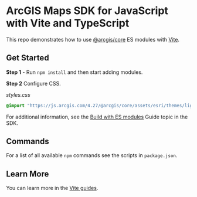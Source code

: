 # ArcGIS Maps SDK for JavaScript with Vite and TypeScript

This repo demonstrates how to use [@arcgis/core](https://www.npmjs.com/package/@arcgis/core) ES modules with [Vite](https://vitejs.dev/).

## Get Started

**Step 1** - Run `npm install` and then start adding modules.

**Step 2** Configure CSS.

_styles.css_

```css
@import "https://js.arcgis.com/4.27/@arcgis/core/assets/esri/themes/light/main.css";
```

For additional information, see the [Build with ES modules](https://developers.arcgis.com/javascript/latest/es-modules/) Guide topic in the SDK.

## Commands

For a list of all available `npm` commands see the scripts in `package.json`.

## Learn More

You can learn more in the [Vite guides](https://vitejs.dev/guide/).
